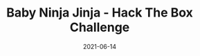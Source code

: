 ---
layout: single
title: '<span class="hackthebox">Baby Ninja Jinja - Hack The Box Challenge</span>'
excerpt: "Waf Waf is a web challenge where you will have to exploit a flask service through a jinja ssti vulnerability"
date: 2021-06-14
header:
  teaser: /assets/images/htb-writeup-baby-ninja-jinja/icon.png
  teaser_home_page: true
  image_description: baby ninja jinja hack the box
  icon: /assets/images/hackthebox.webp
categories:
  - hackthebox
  - challenge
tags:  
  - web
  - flask
  - jinja
  - ssti
toc: true
toc_label: "Content"
toc_sticky: true
show_time: false
layout: encrypted/baby-ninja-jinja
permalink: "/htb-writeup-baby-ninja-jinja/"
show_time: false
---